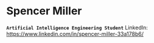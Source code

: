 # Spencer Miller

**`Artificial Intelligence Engineering Student`**
LinkedIn: https://www.linkedin.com/in/spencer-miller-33a178b6/
